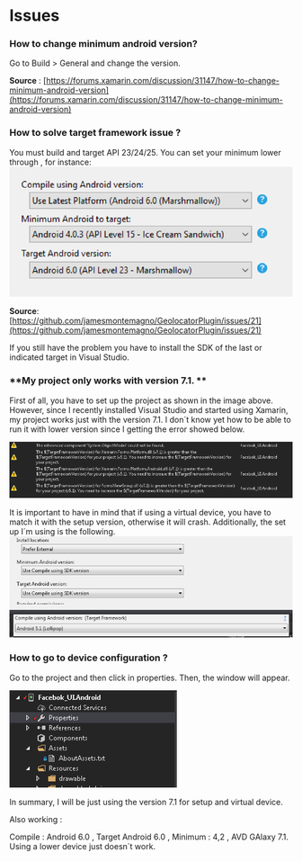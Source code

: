 # Issues

### How to change minimum android version?

Go to Build &gt; General and change the version.

**Source** : [https://forums.xamarin.com/discussion/31147/how-to-change-minimum-android-version](https://forums.xamarin.com/discussion/31147/how-to-change-minimum-android-version)

### How to solve target framework issue ?

You must build and target API 23/24/25. You can set your minimum lower through , for instance:![](/assets/targetsdk.png)

**Source**: [https://github.com/jamesmontemagno/GeolocatorPlugin/issues/21](https://github.com/jamesmontemagno/GeolocatorPlugin/issues/21)

If you still have the problem you have to install the SDK of the last or indicated target in Visual Studio.

### **My project only works with version 7.1. **

First of all, you have to set up the project as shown in the image above. However, since I recently installed Visual Studio and started using Xamarin, my project works just with the version 7.1. I don´t know yet how to be able to run it with lower version since I getting the error showed below.

![](/assets/errorVersion.png)

It is important to have in mind that if using a virtual device, you have to match it with the setup version, otherwise it will crash. Additionally, the set up I´m using is the following.![](/assets/setup.png)

### How to go to device configuration ?

Go to the project and then click in properties. Then, the window will appear.

![](/assets/properties.png)

In summary, I will be just using the version 7.1 for setup and virtual device.

Also working : 

Compile :  Android 6.0 , Target Android 6.0 , Minimum : 4,2 , AVD GAlaxy 7.1. Using a lower device just doesn´t work. 

